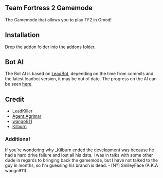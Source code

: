 ## Team Fortress 2 Gamemode
The Gamemode that allows you to play TF2 in Gmod!

## Installation
Drop the addon folder into the addons folder.

## Bot AI
The Bot AI is based on [LeadBot](https://github.com/LeadKiller/leadbot), depending on the time from commits and the latest leadbot version, it may be out of date. The progress on the AI can be seen [here](https://github.com/LeadKiller/leadbot/projects/1#card-21958419).

## Credit
 - [LeadKiller](https://steamcommunity.com/id/leadkiller)
 - [Agent Agrimar](https://steamcommunity.com/id/Agrimar/)
 - [wango911](https://forum.facepunch.com/u/fstw/wango911/)
 - [Kilburn](https://steamcommunity.com/id/underscorekilburn)
### Additional
If you're wondering why _Kilburn ended the development was because he had a hard drive failure and lost all his data. I was in talks with some other dude in regards to bringing back the gamemode, but I have not talked to the guy in months, so I'm guessing his branch is dead. - [N?] SmileyFace (A.K.A wango911)
